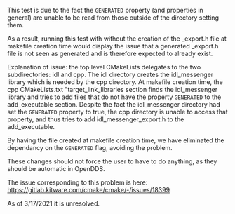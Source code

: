 This test is due to the fact the `GENERATED` property (and properties in general) are unable to be read from those outside of the directory setting them.

As a result, running this test with without the creation of the \_export.h file at makefile creation time would display the issue that a generated \_export.h file is not seen as generated and is therefore expected to already exist.

Explanation of issue: the top level CMakeLists delegates to the two subdirectories: idl and cpp. The idl directory creates the idl\_messenger library which is needed by the cpp directory. At makefile creation time, the cpp CMakeLists.txt "target\_link\_libraries section finds the idl\_messenger library and tries to add files that do not have the property `GENERATED` to the add\_executable section. Despite the fact the idl\_messenger directory had set the `GENERATED` property to true, the cpp directory is unable to access that property, and thus tries to add idl\_messenger\_export.h to the add\_executable.

By having the file created at makefile creation time, we have eliminated the dependancy on the `GENERATED` flag, avoiding the problem.

These changes should not force the user to have to do anything, as they should be automatic in OpenDDS.

The issue corresponding to this problem is here: https://gitlab.kitware.com/cmake/cmake/-/issues/18399

As of 3/17/2021 it is unresolved.

